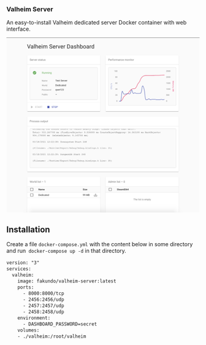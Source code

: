 ### Valheim Server

An easy-to-install Valheim dedicated server Docker container with web interface.

![Screenshot](/screenshot.png "Screenshot")

## Installation

Create a file `docker-compose.yml` with the content below in some directory and run` docker-compose up -d` in that directory.

```
version: "3"
services:
  valheim:
    image: fakundo/valheim-server:latest
    ports:
      - 8000:8000/tcp
      - 2456:2456/udp
      - 2457:2457/udp
      - 2458:2458/udp
    environment:
      - DASHBOARD_PASSWORD=secret
    volumes:
    - ./valheim:/root/valheim
```
